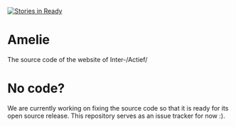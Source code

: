 [![Stories in Ready](https://badge.waffle.io/Inter-Actief/amelie.png?label=ready&title=Ready)](https://waffle.io/Inter-Actief/amelie)
# Amelie
The source code of the website of Inter-/Actief/

# No code?
We are currently working on fixing the source code so that it is ready for its open source release. This repository serves as an issue tracker for now :).
